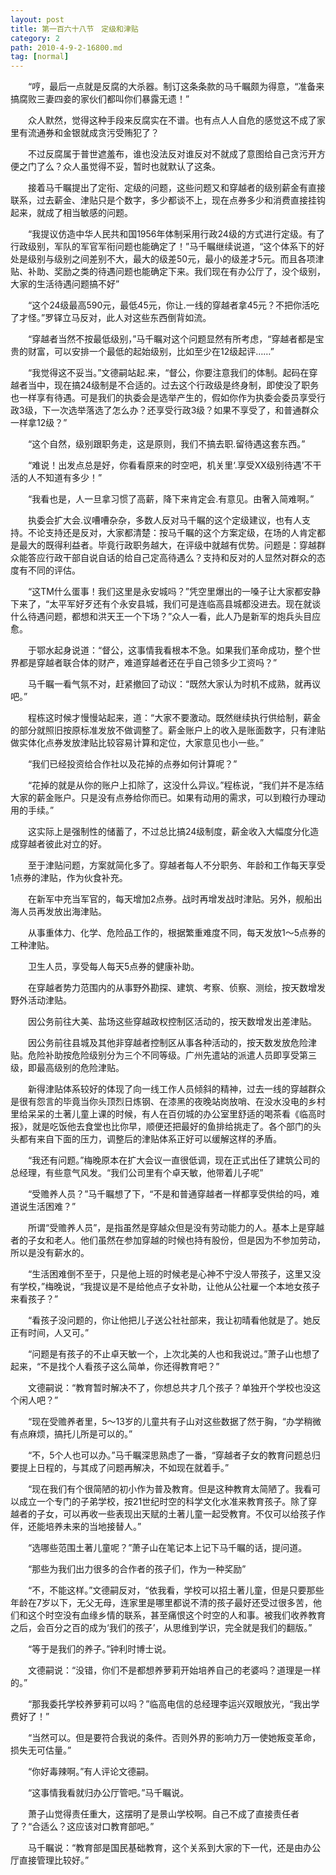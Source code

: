 ```yaml
---
layout: post
title: 第一百六十八节　定级和津贴
category: 2
path: 2010-4-9-2-16800.md
tag: [normal]
---
```


　　“哼，最后一点就是反腐的大杀器。制订这条条款的马千瞩颇为得意，“准备来搞腐败三妻四妾的家伙们都叫你们暴露无遗！”

　　众人默然，觉得这种手段来反腐实在不谱。也有点人人自危的感觉这不成了家里有流通券和金银就成贪污受贿犯了？

　　不过反腐属于普世遮羞布，谁也没法反对谁反对不就成了意图给自己贪污开方便之门了么？众人虽觉得不妥，暂时也就默认了这条。

　　接着马千瞩提出了定衔、定级的问题，这些问题又和穿越者的级别薪金有直接联系，过去薪金、津贴只是个数字，多少都谈不上，现在点券多少和消费直接挂钩起来，就成了相当敏感的问题。

　　“我提议仿造中华人民共和国1956年体制采用行政24级的方式进行定级。有了行政级别，军队的军官军衔问题也能确定了！”马千瞩继续说道，“这个体系下的好处是级别与级别之间差别不大，最大的级差50元，最小的级差才5元。而且各项津贴、补助、奖励之类的待遇问题也能确定下来。我们现在有办公厅了，没个级别，大家的生活待遇问题搞不好”

　　“这个24级最高590元，最低45元，你让.一线的穿越者拿45元？不把你活吃了才怪。”罗铎立马反对，此人对这些东西倒背如流。

　　“穿越者当然不按最低级别，”马千瞩对这个问题显然有所考虑，“穿越者都是宝贵的财富，可以安排一个最低的起始级别，比如至少在12级起评……”

　　“我觉得这不妥当。”文德嗣站起.来，“督公，你要注意我们的体制。起码在穿越者当中，现在搞24级制是不合适的。过去这个行政级是终身制，即使没了职务也一样享有待遇。可是我们的执委会是选举产生的，假如你作为执委会委员享受行政3级，下一次选举落选了怎么办？还享受行政3级？如果不享受了，和普通群众一样拿12级？”

　　“这个自然，级别跟职务走，这是原则，我们不搞去职.留待遇这套东西。”

　　“难说！出发点总是好，你看看原来的时空吧，机关里‘.享受XX级别待遇’不干活的人不知道有多少！”

　　“我看也是，人一旦拿习惯了高薪，降下来肯定会.有意见。由奢入简难啊。”

　　执委会扩大会.议嘈嘈杂杂，多数人反对马千瞩的这个定级建议，也有人支持。不论支持还是反对，大家都清楚：按马千瞩的这个方案定级，在场的人肯定都是最大的既得利益者。毕竟行政职务越大，在评级中就越有优势。问题是：穿越群众能答应行政干部自说自话的给自己定高待遇么？支持和反对的人显然对群众的态度有不同的评估。

　　“这TM什么蛋事！我们这里是永安城吗？”凭空里爆出的一嗓子让大家都安静下来了，“太平军好歹还有个永安县城，我们可是连临高县城都没进去。现在就谈什么待遇问题，都想和洪天王一个下场？”众人一看，此人乃是新军的炮兵头目应愈。

　　于鄂水起身说道：“督公，这事情我看根本不急。如果我们革命成功，整个世界都是穿越者联合体的财产，难道穿越者还在乎自己领多少工资吗？”

　　马千瞩一看气氛不对，赶紧撤回了动议：“既然大家认为时机不成熟，就再议吧。”

　　程栋这时候才慢慢站起来，道：“大家不要激动。既然继续执行供给制，薪金的部分就照旧按原标准发放不做调整了。薪金账户上的收入是账面数字，只有津贴做实体化点券发放津贴比较容易计算和定位，大家意见也小一些。”

　　“我们已经投资给合作社以及花掉的点券如何计算呢？”

　　“花掉的就是从你的账户上扣除了，这没什么异议。”程栋说，“我们并不是冻结大家的薪金账户。只是没有点券给你而已。如果有动用的需求，可以到粮行办理动用的手续。”

　　这实际上是强制性的储蓄了，不过总比搞24级制度，薪金收入大幅度分化造成穿越者彼此对立的好。

　　至于津贴问题，方案就简化多了。穿越者每人不分职务、年龄和工作每天享受1点券的津贴，作为伙食补充。

　　在新军中充当军官的，每天增加2点券。战时再增发战时津贴。另外，舰船出海人员再发放出海津贴。

　　从事重体力、化学、危险品工作的，根据繁重难度不同，每天发放1～5点券的工种津贴。

　　卫生人员，享受每人每天5点券的健康补助。

　　在穿越者势力范围内的从事野外勘探、建筑、考察、侦察、测绘，按天数增发野外活动津贴。

　　因公务前往大美、盐场这些穿越政权控制区活动的，按天数增发出差津贴。

　　因公务前往县城及其他非穿越者控制区从事各种活动的，按天数发放危险津贴。危险补助按危险级别分为三个不同等级。广州先遣站的派遣人员即享受第三级，即最高级别的危险津贴。

　　新得津贴体系较好的体现了向一线工作人员倾斜的精神，过去一线的穿越群众是很有怨言的毕竟当你头顶烈日炼钢、在漆黑的夜晚站岗放哨、在没水没电的乡村里给呆呆的土著儿童上课的时候，有人在百仞城的办公室里舒适的喝茶看《临高时报》，就是吃饭他去食堂也比你早，顺便还把最好的鱼排给挑走了。各个部门的头头都有来自下面的压力，调整后的津贴体系正好可以缓解这样的矛盾。

　　“我还有问题。”梅晚原本在扩大会议一直很低调，现在正式出任了建筑公司的总经理，有些意气风发。“我们公司里有个卓天敏，他带着儿子呢”

　　“受赡养人员？”马千瞩想了下，“不是和普通穿越者一样都享受供给的吗，难道说生活困难？”

　　所谓“受赡养人员”，是指虽然是穿越众但是没有劳动能力的人。基本上是穿越者的子女和老人。他们虽然在参加穿越的时候也持有股份，但是因为不参加劳动，所以是没有薪水的。

　　“生活困难倒不至于，只是他上班的时候老是心神不宁没人带孩子，这里又没有学校，”梅晚说，“我提议是不是给他点子女补助，让他从公社雇一个本地女孩子来看孩子？”

　　“看孩子没问题的，你让他把儿子送公社社部来，我让初晴看他就是了。她反正有时间，人又可。”

　　“问题是有孩子的不止卓天敏一个，上次北美的人也和我说过。”萧子山也想了起来，“不是找个人看孩子这么简单，你还得教育吧？”

　　文德嗣说：“教育暂时解决不了，你想总共才几个孩子？单独开个学校也没这个闲人吧？”

　　“现在受赡养者里，5～13岁的儿童共有子山对这些数据了然于胸，“办学稍微有点麻烦，搞托儿所是可以的。”

　　“不，5个人也可以办。”马千瞩深思熟虑了一番，“穿越者子女的教育问题总归要提上日程的，与其成了问题再解决，不如现在就着手。”

　　“现在我们有个很简陋的初小作为普及教育。但是这种教育太简陋了。我看可以成立一个专门的子弟学校，按21世纪时空的科学文化水准来教育孩子。除了穿越者的子女，可以再收一些表现出天赋的土著儿童一起受教育。不仅可以给孩子作伴，还能培养未来的当地接替人。”

　　“选哪些范围土著儿童呢？”萧子山在笔记本上记下马千瞩的话，提问道。

　　“那些为我们出力很多的合作者的孩子们，作为一种奖励”

　　“不，不能这样。”文德嗣反对，“依我看，学校可以招土著儿童，但是只要那些年龄在7岁以下，无父无母，连家里是哪里都说不清的孩子最好还受过很多苦，他们和这个时空没有血缘乡情的联系，甚至痛恨这个时空的人和事。被我们收养教育之后，会百分之百的成为‘我们的孩子’，从思维到学识，完全就是我们的翻版。”

　　“等于是我们的养子。”钟利时博士说。

　　文德嗣说：“没错，你们不是都想养萝莉开始培养自己的老婆吗？道理是一样的。”

　　“那我委托学校养萝莉可以吗？”临高电信的总经理李运兴双眼放光，“我出学费好了！”

　　“当然可以。但是要符合我说的条件。否则外界的影响力万一使她叛变革命，损失无可估量。”

　　“你好毒辣啊。”有人评论文德嗣。

　　“这事情我看就归办公厅管吧。”马千瞩说。

　　萧子山觉得责任重大，这摆明了是景山学校啊。自己不成了直接责任者了？“合适么？这应该对口教育部吧。”

　　马千瞩说：“教育部是国民基础教育，这个关系到大家的下一代，还是由办公厅直接管理比较好。”